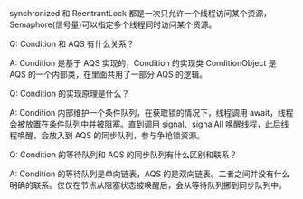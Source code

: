 synchronized 和 ReentrantLock 都是一次只允许一个线程访问某个资源，Semaphore(信号量)可以指定多个线程同时访问某个资源。

Q: Condition 和 AQS 有什么关系？

A: Condition 是基于 AQS 实现的，Condition 的实现类 ConditionObject 是 AQS 的一个内部类，在里面共用了一部分 AQS 的逻辑。

Q: Condition 的实现原理是什么？

A: Condition 内部维护一个条件队列，在获取锁的情况下，线程调用 await，线程会被放置在条件队列中并被阻塞。直到调用 signal、signalAll 唤醒线程，此后线程唤醒，会放入到 AQS 的同步队列，参与争抢锁资源。

Q: Condition 的等待队列和 AQS 的同步队列有什么区别和联系？

A: Condition 的等待队列是单向链表，AQS 的是双向链表。二者之间并没有什么明确的联系。仅仅在节点从阻塞状态被唤醒后，会从等待队列挪到同步队列中。